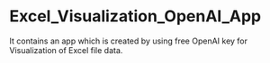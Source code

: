 # Excel_Visualization_OpenAI_App
It contains an app which is created by using free OpenAI key for Visualization of Excel file data.
